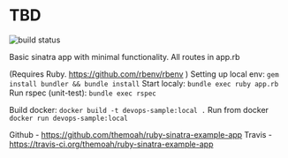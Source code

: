# TBD

![build status](https://travis-ci.org/themoah/ruby-sinatra-example-app.svg?branch=master)

Basic sinatra app with minimal functionality. 
All routes in app.rb

(Requires Ruby. https://github.com/rbenv/rbenv )
Setting up local env: `gem install bundler && bundle install`
Start localy: `bundle exec ruby app.rb`
Run rspec (unit-test): `bundle exec rspec`

Build docker: `docker build -t devops-sample:local .`
Run from docker `docker run devops-sample:local`

Github - https://github.com/themoah/ruby-sinatra-example-app
Travis - https://travis-ci.org/themoah/ruby-sinatra-example-app 